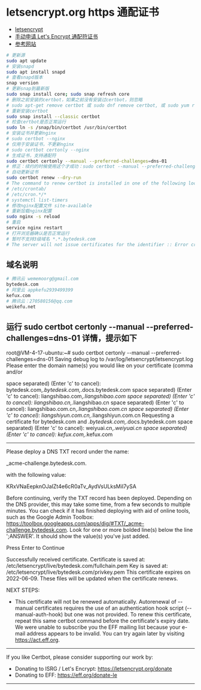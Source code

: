 
# letsencrypt.org https 通配证书

- [letsencrypt](https://letsencrypt.org)
- [手动申请 Let's Encrypt 通配符证书](https://sspai.com/post/66008)
- [参考网站](https://certbot.eff.org/instructions?ws=nginx&os=ubuntufocal)

```bash
# 更新源
sudo apt update
# 安装snapd
sudo apt install snapd
# 查看snapd版本
snap version
# 更新snap到最新版
sudo snap install core; sudo snap refresh core
# 删除之前安装的certbot，如果之前没有安装过certbot，则忽略
# sudo apt-get remove certbot 或 sudo dnf remove certbot, 或 sudo yum remove certbot
# 重新安装certbot
sudo snap install --classic certbot
# 检查certbot是否正常运行
sudo ln -s /snap/bin/certbot /usr/bin/certbot
# 安装证书并更新nginx
# sudo certbot --nginx
# 仅用于安装证书，不更新nginx
# sudo certbot certonly --nginx
# 生成证书，支持通配符
sudo certbot certonly --manual --preferred-challenges=dns-01
# 修正：续约的时候使用这个才成功：sudo certbot --manual --preferred-challenges dns certonly
# 自动更新证书
sudo certbot renew --dry-run
# The command to renew certbot is installed in one of the following locations:
# /etc/crontab/
# /etc/cron.*/*
# systemctl list-timers
# 修改nginx配置文件 site-available 
# 重新加载nginx配置
sudo nginx -s reload
# 重启
service nginx restart
# 打开浏览器确认是否正常运行
# 暂时不支持3级域名 *.*.bytedesk.com
# The server will not issue certificates for the identifier :: Error creating new order :: Cannot issue for "*.*.bytedesk.com": Domain name has more than one wildcard
```

## 域名说明

```bash
# 腾讯云 wememoorg@gmail.com
bytedesk.com
# 阿里云 appkefu2939499399
kefux.com
# 腾讯云：270580156@qq.com
weikefu.net
```

## 运行 sudo certbot certonly --manual --preferred-challenges=dns-01 详情，提示如下

root@VM-4-17-ubuntu:~# sudo certbot certonly --manual --preferred-challenges=dns-01
Saving debug log to /var/log/letsencrypt/letsencrypt.log
Please enter the domain name(s) you would like on your certificate (comma and/or
<!-- 注意：添加多个域名，支持2级、3级通配符域名 -->
space separated) (Enter 'c' to cancel): bytedesk.com,*.bytedesk.com,*.docs.bytedesk.com
space separated) (Enter 'c' to cancel): liangshibao.com,*.liangshibao.com
space separated) (Enter 'c' to cancel): liangshibao.cn,*.liangshibao.cn
space separated) (Enter 'c' to cancel): liangshibao.com.cn,*.liangshibao.com.cn
space separated) (Enter 'c' to cancel): liangshiyun.com.cn,*.liangshiyun.com.cn
Requesting a certificate for bytedesk.com and *.bytedesk.com,*.docs.bytedesk.com
space separated) (Enter 'c' to cancel): weiyuai.cn,*.weiyuai.cn
space separated) (Enter 'c' to cancel): kefux.com,*.kefux.com

- - - - - - - - - - - - - - - - - - - - - - - - - - - - - - - - - - - - - - - -
<!-- 添加域名解析TXT记录 -->
Please deploy a DNS TXT record under the name:

_acme-challenge.bytedesk.com.

with the following value:

KRxVNaEepknOJaIZt4e6cR0aTv_AydVsULksMiI7ySA

Before continuing, verify the TXT record has been deployed. Depending on the DNS
provider, this may take some time, from a few seconds to multiple minutes. You can
check if it has finished deploying with aid of online tools, such as the Google
Admin Toolbox: https://toolbox.googleapps.com/apps/dig/#TXT/_acme-challenge.bytedesk.com.
Look for one or more bolded line(s) below the line ';ANSWER'. It should show the
value(s) you've just added.

Press Enter to Continue

Successfully received certificate.
Certificate is saved at: /etc/letsencrypt/live/bytedesk.com/fullchain.pem
Key is saved at:         /etc/letsencrypt/live/bytedesk.com/privkey.pem
This certificate expires on 2022-06-09.
These files will be updated when the certificate renews.

NEXT STEPS:

- This certificate will not be renewed automatically. Autorenewal of --manual certificates requires the use of an authentication hook script (--manual-auth-hook) but one was not provided. To renew this certificate, repeat this same certbot command before the certificate's expiry date.
We were unable to subscribe you the EFF mailing list because your e-mail address appears to be invalid. You can try again later by visiting <https://act.eff.org>.

- - - - - - - - - - - - - - - - - - - - - - - - - - - - - - - - - - - - - - - -
If you like Certbot, please consider supporting our work by:

- Donating to ISRG / Let's Encrypt:   <https://letsencrypt.org/donate>
- Donating to EFF:                    <https://eff.org/donate-le>

- - - - - - - - - - - - - - - - - - - - - - - - - - - - - - - - - - - - - - - -
